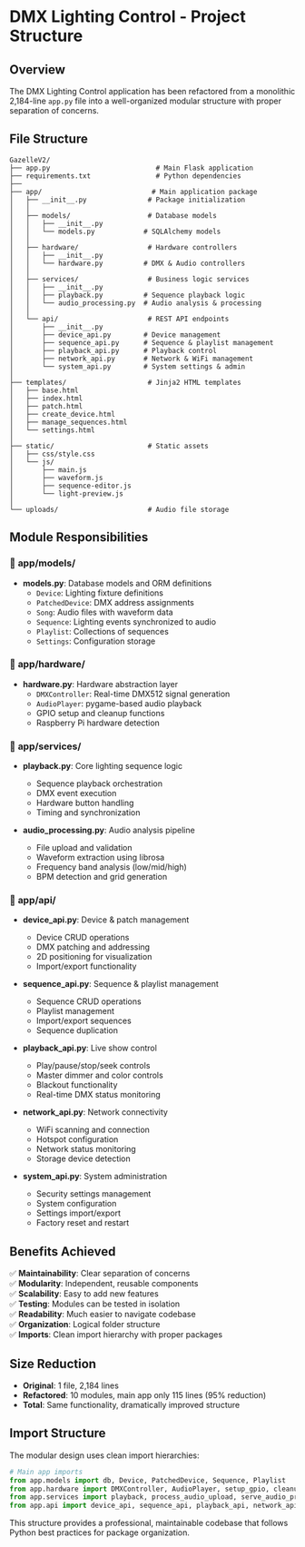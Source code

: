 # DMX Lighting Control - Project Structure

## Overview
The DMX Lighting Control application has been refactored from a monolithic 2,184-line `app.py` file into a well-organized modular structure with proper separation of concerns.

## File Structure

```
GazelleV2/
├── app.py                          # Main Flask application
├── requirements.txt                # Python dependencies
├── 
├── app/                           # Main application package
│   ├── __init__.py               # Package initialization
│   │
│   ├── models/                   # Database models
│   │   ├── __init__.py          
│   │   └── models.py            # SQLAlchemy models
│   │
│   ├── hardware/                 # Hardware controllers
│   │   ├── __init__.py          
│   │   └── hardware.py          # DMX & Audio controllers
│   │
│   ├── services/                 # Business logic services
│   │   ├── __init__.py          
│   │   ├── playback.py          # Sequence playback logic
│   │   └── audio_processing.py  # Audio analysis & processing
│   │
│   └── api/                      # REST API endpoints
│       ├── __init__.py          
│       ├── device_api.py        # Device management
│       ├── sequence_api.py      # Sequence & playlist management
│       ├── playback_api.py      # Playback control
│       ├── network_api.py       # Network & WiFi management
│       └── system_api.py        # System settings & admin
│
├── templates/                    # Jinja2 HTML templates
│   ├── base.html
│   ├── index.html
│   ├── patch.html
│   ├── create_device.html
│   ├── manage_sequences.html
│   └── settings.html
│
├── static/                       # Static assets
│   ├── css/style.css
│   └── js/
│       ├── main.js
│       ├── waveform.js
│       ├── sequence-editor.js
│       └── light-preview.js
│
└── uploads/                      # Audio file storage
```

## Module Responsibilities

### 📁 **app/models/**
- **models.py**: Database models and ORM definitions
  - `Device`: Lighting fixture definitions
  - `PatchedDevice`: DMX address assignments  
  - `Song`: Audio files with waveform data
  - `Sequence`: Lighting events synchronized to audio
  - `Playlist`: Collections of sequences
  - `Settings`: Configuration storage

### 📁 **app/hardware/**
- **hardware.py**: Hardware abstraction layer
  - `DMXController`: Real-time DMX512 signal generation
  - `AudioPlayer`: pygame-based audio playback
  - GPIO setup and cleanup functions
  - Raspberry Pi hardware detection

### 📁 **app/services/**
- **playback.py**: Core lighting sequence logic
  - Sequence playback orchestration
  - DMX event execution
  - Hardware button handling
  - Timing and synchronization

- **audio_processing.py**: Audio analysis pipeline
  - File upload and validation
  - Waveform extraction using librosa
  - Frequency band analysis (low/mid/high)
  - BPM detection and grid generation

### 📁 **app/api/**
- **device_api.py**: Device & patch management
  - Device CRUD operations
  - DMX patching and addressing
  - 2D positioning for visualization
  - Import/export functionality

- **sequence_api.py**: Sequence & playlist management
  - Sequence CRUD operations
  - Playlist management
  - Import/export sequences
  - Sequence duplication

- **playback_api.py**: Live show control
  - Play/pause/stop/seek controls
  - Master dimmer and color controls
  - Blackout functionality
  - Real-time DMX status monitoring

- **network_api.py**: Network connectivity
  - WiFi scanning and connection
  - Hotspot configuration
  - Network status monitoring
  - Storage device detection

- **system_api.py**: System administration
  - Security settings management
  - System configuration
  - Settings import/export
  - Factory reset and restart

## Benefits Achieved

✅ **Maintainability**: Clear separation of concerns  
✅ **Modularity**: Independent, reusable components  
✅ **Scalability**: Easy to add new features  
✅ **Testing**: Modules can be tested in isolation  
✅ **Readability**: Much easier to navigate codebase  
✅ **Organization**: Logical folder structure  
✅ **Imports**: Clean import hierarchy with proper packages  

## Size Reduction

- **Original**: 1 file, 2,184 lines
- **Refactored**: 10 modules, main app only 115 lines (95% reduction)
- **Total**: Same functionality, dramatically improved structure

## Import Structure

The modular design uses clean import hierarchies:

```python
# Main app imports
from app.models import db, Device, PatchedDevice, Sequence, Playlist
from app.hardware import DMXController, AudioPlayer, setup_gpio, cleanup_gpio
from app.services import playback, process_audio_upload, serve_audio_preview
from app.api import device_api, sequence_api, playback_api, network_api, system_api
```

This structure provides a professional, maintainable codebase that follows Python best practices for package organization.